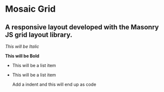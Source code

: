 Mosaic Grid
==============

A responsive layout developed with the Masonry JS grid layout library.
--------------

*This will be Italic*

**This will be Bold**

- This will be a list item
- This will be a list item

    Add a indent and this will end up as code